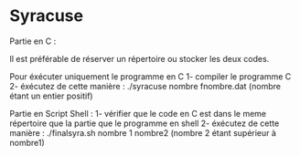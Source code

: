 # Syracuse
Partie en C :

Il est préférable de réserver un répertoire ou stocker les deux codes.

Pour éxécuter uniquement le programme en C
  1- compiler le programme C
  2- éxécutez de cette manière :  ./syracuse nombre fnombre.dat   (nombre étant un entier positif)
 
 Partie en Script Shell :
  1- vérifier que le code en C est dans le meme répertoire que la partie que le programme en shell
  2- éxécutez de cette manière : ./finalsyra.sh nombre 1 nombre2 (nombre 2 étant supérieur à nombre1)
  
  

